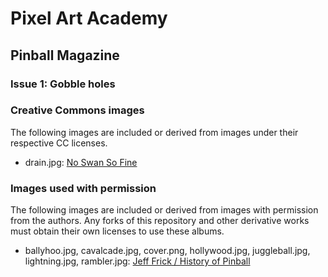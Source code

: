 # Pixel Art Academy

## Pinball Magazine

### Issue 1: Gobble holes

### Creative Commons images

The following images are included or derived from images under their respective CC licenses.

- drain.jpg: [No Swan So Fine](https://commons.wikimedia.org/wiki/File:James_Bond_pin_ball_machine,_Tilt,_City_Arcade_Birmingham,_February_2023.jpg)

### Images used with permission

The following images are included or derived from images with permission from the authors.
Any forks of this repository and other derivative works must obtain their own licenses to use these albums.

- ballyhoo.jpg, cavalcade.jpg, cover.png, hollywood.jpg, juggleball.jpg, lightning.jpg, rambler.jpg: [Jeff Frick / History of Pinball](http://www.historyofpinball.org)
